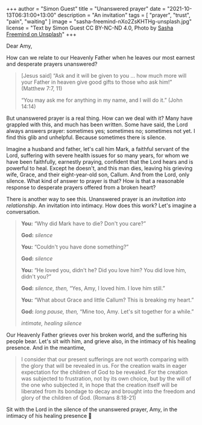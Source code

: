 +++
author = "Simon Guest"
title = "Unanswered prayer"
date = "2021-10-13T06:31:00+13:00"
description = "An invitation"
tags = [ "prayer", "trust", "pain", "waiting" ]
image = "sasha-freemind-nXo2ZsKHTHg-unsplash.jpg"
license = "Text by Simon Guest CC BY-NC-ND 4.0, Photo by [Sasha Freemind on Unsplash](https://unsplash.com/photos/nXo2ZsKHTHg)"
+++

Dear Amy,

How can we relate to our Heavenly Father when he leaves our most earnest and desperate prayers unanswered?

> [Jesus said] “Ask and it will be given to you ... how much more will your Father in heaven give good gifts to those who ask him!” (Matthew 7:7, 11)
>
> “You may ask me for anything in my name, and I will do it.” (John 14:14)

But unanswered prayer is a real thing. How can we deal with it? Many have grappled with this, and much has been written. Some have said, the Lord always answers prayer: sometimes yes; sometimes no; sometimes not yet. I find this glib and unhelpful. Because sometimes there is silence. 

Imagine a husband and father, let's call him Mark, a faithful servant of the Lord, suffering with severe health issues for so many years, for whom we have been faithfully, earnestly praying, confident that the Lord hears and is powerful to heal. Except he doesn't, and this man dies, leaving his grieving wife, Grace, and their eight-year-old son, Callum. And from the Lord, only silence. What kind of answer to prayer is that? How is that a reasonable response to desperate prayers offered from a broken heart?

There is another way to see this. Unanswered prayer is an _invitation into relationship_. An invitation into intimacy. How does this work? Let's imagine a conversation.

> **You:** “Why did Mark have to die? Don't you care?”
>
> **God:** _silence_
>
> **You:** “Couldn't you have done something?”
>
> **God:** _silence_
>
> **You:** “He loved you, didn't he? Did you love him? You did love him, didn't you?”
>
> **God:** _silence, then,_ “Yes, Amy, I loved him. I love him still.”
>
> **You:** “What about Grace and little Callum? This is breaking my heart.”
>
> **God:** _long pause, then,_ “Mine too, Amy. Let's sit together for a while.”
>
> _intimate, healing silence_

Our Heavenly Father grieves over his broken world, and the suffering his people bear. Let's sit with him, and grieve also, in the intimacy of his healing presence. And in the meantime,

> I consider that our present sufferings are not worth comparing with the glory that will be revealed in us. For the creation waits in eager expectation for the children of God to be revealed. For the creation was subjected to frustration, not by its own choice, but by the will of the one who subjected it, in hope that the creation itself will be liberated from its bondage to decay and brought into the freedom and glory of the children of God. (Romans 8:18-21)

Sit with the Lord in the silence of the unanswered prayer, Amy, in the intimacy of his healing presence 🙏
